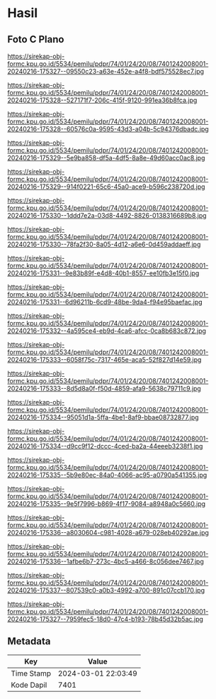 # Hasil

## Foto C Plano

https://sirekap-obj-formc.kpu.go.id/5534/pemilu/pdpr/74/01/24/20/08/7401242008001-20240216-175327--09550c23-a63e-452e-a4f8-bdf575528ec7.jpg

https://sirekap-obj-formc.kpu.go.id/5534/pemilu/pdpr/74/01/24/20/08/7401242008001-20240216-175328--527171f7-206c-415f-9120-991ea36b8fca.jpg

https://sirekap-obj-formc.kpu.go.id/5534/pemilu/pdpr/74/01/24/20/08/7401242008001-20240216-175328--60576c0a-9595-43d3-a04b-5c94376dbadc.jpg

https://sirekap-obj-formc.kpu.go.id/5534/pemilu/pdpr/74/01/24/20/08/7401242008001-20240216-175329--5e9ba858-df5a-4df5-8a8e-49d60acc0ac8.jpg

https://sirekap-obj-formc.kpu.go.id/5534/pemilu/pdpr/74/01/24/20/08/7401242008001-20240216-175329--914f0221-65c6-45a0-ace9-b596c238720d.jpg

https://sirekap-obj-formc.kpu.go.id/5534/pemilu/pdpr/74/01/24/20/08/7401242008001-20240216-175330--1ddd7e2a-03d8-4492-8826-0138316689b8.jpg

https://sirekap-obj-formc.kpu.go.id/5534/pemilu/pdpr/74/01/24/20/08/7401242008001-20240216-175330--78fa2f30-8a05-4d12-a6e6-0d459addaeff.jpg

https://sirekap-obj-formc.kpu.go.id/5534/pemilu/pdpr/74/01/24/20/08/7401242008001-20240216-175331--9e83b89f-e4d8-40b1-8557-ee10fb3e15f0.jpg

https://sirekap-obj-formc.kpu.go.id/5534/pemilu/pdpr/74/01/24/20/08/7401242008001-20240216-175331--6d96211b-6cd9-48be-9da4-f94e95baefac.jpg

https://sirekap-obj-formc.kpu.go.id/5534/pemilu/pdpr/74/01/24/20/08/7401242008001-20240216-175332--4a595ce4-eb9d-4ca6-afcc-0ca8b683c872.jpg

https://sirekap-obj-formc.kpu.go.id/5534/pemilu/pdpr/74/01/24/20/08/7401242008001-20240216-175333--6058f75c-7317-465e-aca5-52f827d14e59.jpg

https://sirekap-obj-formc.kpu.go.id/5534/pemilu/pdpr/74/01/24/20/08/7401242008001-20240216-175333--8d5d8a0f-f50d-4859-afa9-5638c79711c9.jpg

https://sirekap-obj-formc.kpu.go.id/5534/pemilu/pdpr/74/01/24/20/08/7401242008001-20240216-175334--95051d1a-5ffa-4be1-8af9-bbae08732877.jpg

https://sirekap-obj-formc.kpu.go.id/5534/pemilu/pdpr/74/01/24/20/08/7401242008001-20240216-175334--d9cc9f12-dccc-4ced-ba2a-44eeeb3238f1.jpg

https://sirekap-obj-formc.kpu.go.id/5534/pemilu/pdpr/74/01/24/20/08/7401242008001-20240216-175335--5b9e80ec-84a0-4066-ac95-a0790a541355.jpg

https://sirekap-obj-formc.kpu.go.id/5534/pemilu/pdpr/74/01/24/20/08/7401242008001-20240216-175335--9e5f7996-b869-4f17-9084-a8948a0c5660.jpg

https://sirekap-obj-formc.kpu.go.id/5534/pemilu/pdpr/74/01/24/20/08/7401242008001-20240216-175336--a8030604-c981-4028-a679-028eb40292ae.jpg

https://sirekap-obj-formc.kpu.go.id/5534/pemilu/pdpr/74/01/24/20/08/7401242008001-20240216-175336--1afbe6b7-273c-4bc5-a466-8c056dee7467.jpg

https://sirekap-obj-formc.kpu.go.id/5534/pemilu/pdpr/74/01/24/20/08/7401242008001-20240216-175337--807539c0-a0b3-4992-a700-891c07ccb170.jpg

https://sirekap-obj-formc.kpu.go.id/5534/pemilu/pdpr/74/01/24/20/08/7401242008001-20240216-175327--7959fec5-18d0-47c4-b193-78b45d32b5ac.jpg


## Metadata

| Key        | Value               |
| ---------- | ------------------- |
| Time Stamp | 2024-03-01 22:03:49 |
| Kode Dapil | 7401                |



